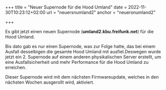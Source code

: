 +++
title =  "Neuer Supernode für die Hood Umland"
date = 2022-11-30T10:23:12+02:00
url = "neuersnumland2"
anchor = "neuersnumland2"

+++

Es gibt jetzt einen neuen Supernode (__umland2.kbu.freifunk.net__) für die Hood Umland. 

Bis dato gab es nur einen Supernode, was zur Folge hatte, das bei einem Ausfall desselbigen die gesamte Hood Umland mit ausfiel.Deswegen wurde jetzt ein 2. Supernode auf einem anderen physikalischen Server erstellt, um eine Ausfallsicherheit und mehr Performance für die Hood Umland zu erreichen. 

Dieser Supernode wird mit dem nächsten Firmwareupdate, welches in den nächsten Wochen ausgerollt wird, aktiviert.

